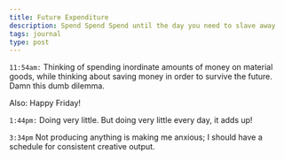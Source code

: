 ```yaml
---
title: Future Expenditure
description: Spend Spend Spend until the day you need to slave away
tags: journal
type: post
---
```


`11:54am:` Thinking of spending inordinate amounts of money on material goods, while thinking about saving money in order to survive the future. Damn this dumb dilemma.

Also: Happy Friday!

`1:44pm:` Doing very little. But doing very little every day, it adds up!

`3:34pm` Not producing anything is making me anxious; I should have a schedule for consistent creative output.
